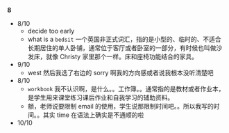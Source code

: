 **8**

- 8/10
  - decide too early
  - what is a `bedsit` 一个英国非正式词汇，指的是小型的、临时的、不适合长期居住的单人卧铺，通常位于客厅或者卧室的一部分，有时候也叫做沙发床，就像 Christy 家里那个一样。床和座椅功能结合的家具。
- 9/10
  - west 然后我选了右边的 sorry 啊我的方向感或者说我根本没听清楚吧
- 8/10
  - `workbook` 我不认识啊，是什么。。工作簿。。通常指的是教材或者作业本，是学生用来课堂练习课后作业和自我学习的辅助资料。
  - 额，老师说要限制 email 的使用，学生说那限制时间吧。。所以我写的时间。。其实 time 在语法上确实是不通顺的啦
- 10/10
